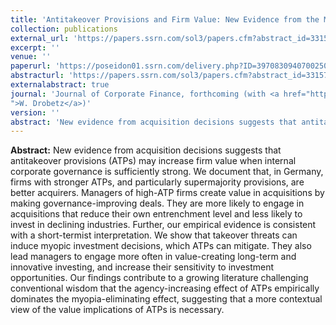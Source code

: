 ```yaml
---
title: 'Antitakeover Provisions and Firm Value: New Evidence from the M&A Market'
collection: publications
external_url: 'https://papers.ssrn.com/sol3/papers.cfm?abstract_id=3315730'
excerpt: ''
venue: ''
paperurl: 'https://poseidon01.ssrn.com/delivery.php?ID=397083094070025080084099081116027025033019063049002037010087017109110121064082003105123000022020108121118066084098102029005126098042069049011112025070092000121124019069064013127091104081114119024085024024114066102016007064073105093069000019090107084108&EXT=pdf'
abstracturl: 'https://papers.ssrn.com/sol3/papers.cfm?abstract_id=3315730'
externalabstract: true
journal: 'Journal of Corporate Finance, forthcoming (with <a href="https://www.bwl.uni-hamburg.de/finance/team/drobetz.html
">W. Drobetz</a>)'
version: ''
abstract: 'New evidence from acquisition decisions suggests that antitakeover provisions (ATPs) may increase firm value when internal corporate governance is sufficiently strong. We document that, in Germany, firms with stronger ATPs, and particularly supermajority provisions, are better acquirers. Managers of high-ATP firms create value in acquisitions by making governance-improving deals. They are more likely to engage in acquisitions that reduce their own entrenchment level and less likely to invest in declining industries. Further, our empirical evidence is consistent with a short-termist interpretation. We show that takeover threats can induce myopic investment decisions, which ATPs can mitigate. They also lead managers to engage more often in value-creating long-term and innovative investing, and increase their sensitivity to investment opportunities. Our findings contribute to a growing literature challenging conventional wisdom that the agency-increasing effect of ATPs empirically dominates the myopia-eliminating effect, suggesting that a more contextual view of the value implications of ATPs is necessary.'
---
```


<strong>Abstract:</strong> New evidence from acquisition decisions suggests that antitakeover provisions (ATPs) may increase firm value when internal corporate governance is sufficiently strong. We document that, in Germany, firms with stronger ATPs, and particularly supermajority provisions, are better acquirers. Managers of high-ATP firms create value in acquisitions by making governance-improving deals. They are more likely to engage in acquisitions that reduce their own entrenchment level and less likely to invest in declining industries. Further, our empirical evidence is consistent with a short-termist interpretation. We show that takeover threats can induce myopic investment decisions, which ATPs can mitigate. They also lead managers to engage more often in value-creating long-term and innovative investing, and increase their sensitivity to investment opportunities. Our findings contribute to a growing literature challenging conventional wisdom that the agency-increasing effect of ATPs empirically dominates the myopia-eliminating effect, suggesting that a more contextual view of the value implications of ATPs is necessary.
